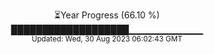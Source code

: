 <p align="center">
⏳Year Progress (66.10 %) <br>
███████████████████▁▁▁▁▁▁▁▁▁▁▁ <br>
<sub>Updated: Wed, 30 Aug 2023 06:02:43 GMT</sub>
</p>

